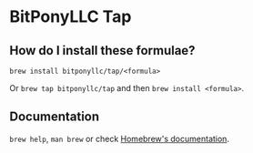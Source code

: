 # BitPonyLLC Tap

## How do I install these formulae?

`brew install bitponyllc/tap/<formula>`

Or `brew tap bitponyllc/tap` and then `brew install <formula>`.

## Documentation

`brew help`, `man brew` or check [Homebrew's documentation](https://docs.brew.sh).
